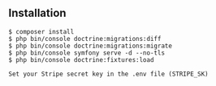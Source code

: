 Installation
------------

```
$ composer install
$ php bin/console doctrine:migrations:diff
$ php bin/console doctrine:migrations:migrate
$ php bin/console symfony serve -d --no-tls
$ php bin/console doctrine:fixtures:load
```

```
Set your Stripe secret key in the .env file (STRIPE_SK)
```
